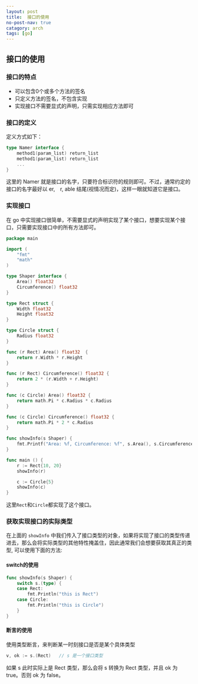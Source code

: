 ```yaml
---
layout: post
title:  接口的使用
no-post-nav: true
catagory: arch
tags: [go]
---
```


## 接口的使用

### 接口的特点

- 可以包含0个或多个方法的签名
- 只定义方法的签名，不包含实现
- 实现接口不需要显式的声明，只需实现相应方法即可

### 接口的定义

定义方式如下：

```go
type Namer interface {
    method1(param_list) return_list
    method1(param_list) return_list
    ...
}
```

这里的 Namer 就是接口的名字，只要符合标识符的规则即可。不过，通常约定的接口的名字最好以 er,　r, able 结尾(视情况而定)，这样一眼就知道它是接口。

### 实现接口

在 go 中实现接口很简单，不需要显式的声明实现了某个接口，想要实现某个接口，只需要实现接口中的所有方法即可。

```go
package main

import (
	"fmt"
	"math"
)

type Shaper interface {
	Area() float32
	Circumference() float32
}

type Rect struct {
	Width float32
	Height float32
}

type Circle struct {
	Radius float32
}

func (r Rect) Area() float32  {
	return r.Width * r.Height
}

func (r Rect) Circumference() float32 {
	return 2 * (r.Width + r.Height)
}

func (c Circle) Area() float32 {
	return math.Pi * c.Radius * c.Radius
}

func (c Circle) Circumference() float32 {
	return math.Pi * 2 * c.Radius
}

func showInfo(s Shaper) {
	fmt.Printf("Area: %f, Circumference: %f", s.Area(), s.Circumference())
}

func main () {
	r := Rect{10, 20}
	showInfo(r)

	c := Circle{5}
	showInfo(c)
}

```

这里`Rect`和`Circle`都实现了这个接口。

### 获取实现接口的实际类型

在上面的 `showInfo` 中我们传入了接口类型的对象，如果将实现了接口的类型传递进去，那么会将实际类型的其他特性掩盖住，因此通常我们会想要获取其真正的类型, 可以使用下面的方法:

####  switch的使用

```go
func showInfo(s Shaper) {
	switch s.(type) {
	case Rect:
		fmt.Println("this is Rect")
	case Circle:
		fmt.Println("this is Circle")
	}
}
```

#### 断言的使用

使用类型断言，来判断某一时刻接口是否是某个具体类型

```go
v, ok := s.(Rect)   // s 是一个接口类型
```

如果 s 此时实际上是 Rect 类型，那么会将 s 转换为 Rect 类型，并且 ok 为 true。否则 ok 为 false。